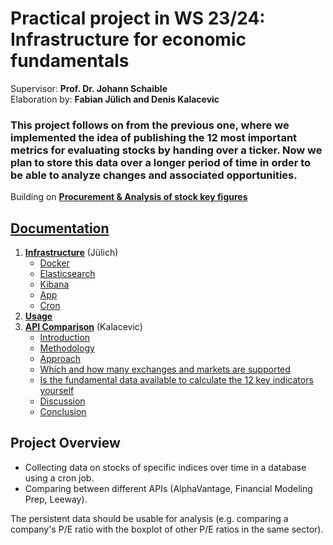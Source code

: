 # Practical project in WS 23/24: Infrastructure for economic fundamentals

Supervisor: __Prof. Dr. Johann Schaible__\
Elaboration by: __Fabian Jülich and Denis Kalacevic__

### This project follows on from the previous one, where we implemented the idea of ​​publishing the 12 most important metrics for evaluating stocks by handing over a ticker. Now we plan to store this data over a longer period of time in order to be able to analyze changes and associated opportunities.

Building on __[Procurement & Analysis of stock key figures](./archive/WI-Projekt_SS23_Juelich_Kalacevic/)__

## [Documentation](./documentation.md)
1. [__Infrastructure__](./documentation.md#infrastructure) (Jülich)
    - [Docker](./documentation.md#docker)
    - [Elasticsearch](./documentation.md#elasticsearch)
    - [Kibana](./documentation.md#kibana)
    - [App](./documentation.md#app-server)
    - [Cron](./documentation.md#cron-client)
2. [__Usage__](./documentation.md#usage)
3. [__API Comparison__](./documentation.md#api-comparison) (Kalacevic)
    - [Introduction](./documentation.md#introduction)
    - [Methodology](./documentation.md#methodology)
    - [Approach](./documentation.md#approach)
    - [Which and how many exchanges and markets are supported](./documentation.md#which-and-how-many-exchanges-and-markets-are-supported)
    - [Is the fundamental data available to calculate the 12 key indicators yourself](./documentation.md#is-the-fundamental-data-available-to-calculate-the-12-key-indicators-yourself)
    - [Discussion](./documentation.md#discussion)
    - [Conclusion](./documentation.md#conclusion)

## Project Overview
- Collecting data on stocks of specific indices over time in a database using a cron job.
- Comparing between different APIs (AlphaVantage, Financial Modeling Prep, Leeway).

The persistent data should be usable for analysis (e.g. comparing a company's P/E ratio with the boxplot of other P/E ratios in the same sector).